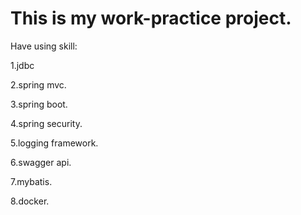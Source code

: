 <h1>This is my work-practice project.</h1>
<p>Have using skill:</p>
    <p>1.jdbc</p>
    <p>2.spring mvc.</p>
    <p>3.spring boot.</p>
    <p>4.spring security.</p>
    <p>5.logging framework.</p>
    <p>6.swagger api. </p>
    <p>7.mybatis.</p>
    <p>8.docker.</p>
    
    
    
    
    
    
    